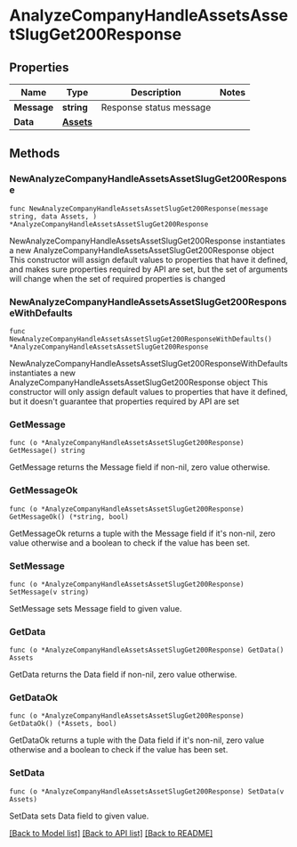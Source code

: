 # AnalyzeCompanyHandleAssetsAssetSlugGet200Response

## Properties

Name | Type | Description | Notes
------------ | ------------- | ------------- | -------------
**Message** | **string** | Response status message | 
**Data** | [**Assets**](Assets.md) |  | 

## Methods

### NewAnalyzeCompanyHandleAssetsAssetSlugGet200Response

`func NewAnalyzeCompanyHandleAssetsAssetSlugGet200Response(message string, data Assets, ) *AnalyzeCompanyHandleAssetsAssetSlugGet200Response`

NewAnalyzeCompanyHandleAssetsAssetSlugGet200Response instantiates a new AnalyzeCompanyHandleAssetsAssetSlugGet200Response object
This constructor will assign default values to properties that have it defined,
and makes sure properties required by API are set, but the set of arguments
will change when the set of required properties is changed

### NewAnalyzeCompanyHandleAssetsAssetSlugGet200ResponseWithDefaults

`func NewAnalyzeCompanyHandleAssetsAssetSlugGet200ResponseWithDefaults() *AnalyzeCompanyHandleAssetsAssetSlugGet200Response`

NewAnalyzeCompanyHandleAssetsAssetSlugGet200ResponseWithDefaults instantiates a new AnalyzeCompanyHandleAssetsAssetSlugGet200Response object
This constructor will only assign default values to properties that have it defined,
but it doesn't guarantee that properties required by API are set

### GetMessage

`func (o *AnalyzeCompanyHandleAssetsAssetSlugGet200Response) GetMessage() string`

GetMessage returns the Message field if non-nil, zero value otherwise.

### GetMessageOk

`func (o *AnalyzeCompanyHandleAssetsAssetSlugGet200Response) GetMessageOk() (*string, bool)`

GetMessageOk returns a tuple with the Message field if it's non-nil, zero value otherwise
and a boolean to check if the value has been set.

### SetMessage

`func (o *AnalyzeCompanyHandleAssetsAssetSlugGet200Response) SetMessage(v string)`

SetMessage sets Message field to given value.


### GetData

`func (o *AnalyzeCompanyHandleAssetsAssetSlugGet200Response) GetData() Assets`

GetData returns the Data field if non-nil, zero value otherwise.

### GetDataOk

`func (o *AnalyzeCompanyHandleAssetsAssetSlugGet200Response) GetDataOk() (*Assets, bool)`

GetDataOk returns a tuple with the Data field if it's non-nil, zero value otherwise
and a boolean to check if the value has been set.

### SetData

`func (o *AnalyzeCompanyHandleAssetsAssetSlugGet200Response) SetData(v Assets)`

SetData sets Data field to given value.



[[Back to Model list]](../README.md#documentation-for-models) [[Back to API list]](../README.md#documentation-for-api-endpoints) [[Back to README]](../README.md)


